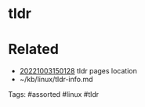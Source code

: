 # tldr

# Related
- [20221003150128](/zet/20221003150128/README.md) tldr pages location
- ~/kb/linux/tldr-info.md

Tags:
    #assorted #linux #tldr
